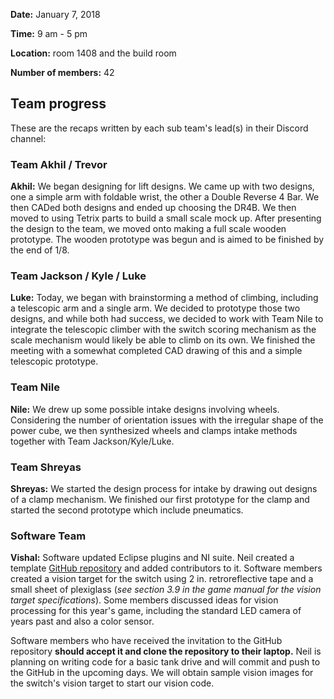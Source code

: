 <!--t Day 2, 2018 t-->

**Date:** January 7, 2018

**Time:** 9 am - 5 pm

**Location:** room 1408 and the build room

**Number of members:** 42

## Team progress
These are the recaps written by each sub team's lead(s) in their Discord channel:

### Team Akhil / Trevor
**Akhil:** We began designing for lift designs. We came up with two designs, one a simple arm with foldable wrist, the other a Double Reverse 4 Bar. We then CADed both designs and ended up choosing the DR4B. We then moved to using Tetrix parts to build a small scale mock up. After presenting the design to the team, we moved onto making a full scale wooden prototype. The wooden prototype was begun and is aimed to be finished by the end of 1/8.

### Team Jackson / Kyle / Luke
**Luke:** Today, we began with brainstorming a method of climbing, including a telescopic arm and a single arm. We decided to prototype those two designs, and while both had success, we decided to work with Team Nile to integrate the telescopic climber with the switch scoring mechanism as the scale mechanism would likely be able to climb on its own. We finished the meeting with a somewhat completed CAD drawing of this and a simple telescopic prototype.

### Team Nile
**Nile:** We drew up some possible intake designs involving wheels. Considering the number of orientation issues with the irregular shape of the power cube, we then synthesized wheels and clamps intake methods together with Team Jackson/Kyle/Luke. 

### Team Shreyas
**Shreyas:** We started the design process for intake by drawing out designs of a clamp mechanism. We finished our first prototype for the clamp and started the second prototype which include pneumatics.

### Software Team
**Vishal:** Software updated Eclipse plugins and NI suite. Neil created a template [GitHub repository](https://github.com/SkylineSpartabots/FRC-2018) and added contributors to it. Software members created a vision target for the switch using 2 in. retroreflective tape and a small sheet of plexiglass (_see section 3.9 in the game manual for the vision target specifications_). Some members discussed ideas for vision processing for this year's game, including the standard LED camera of years past and also a color sensor.

Software members who have received the invitation to the GitHub repository **should accept it and clone the repository to their laptop.** Neil is planning on writing code for a basic tank drive and will commit and push to the GitHub in the upcoming days.
We will obtain sample vision images for the switch's vision target to start our vision code.
